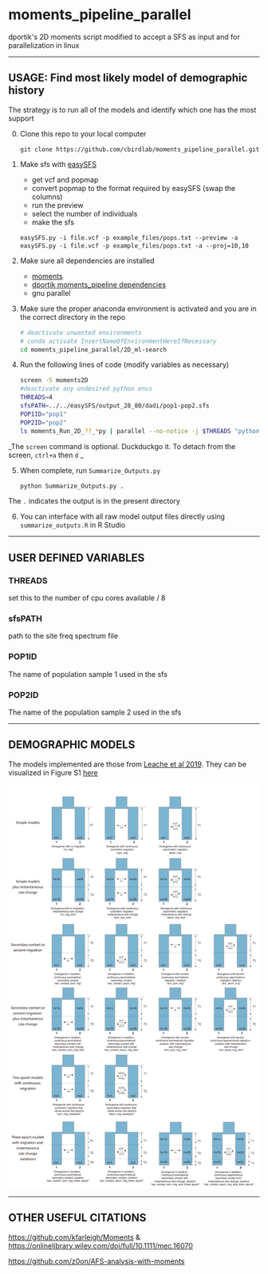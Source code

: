# moments_pipeline_parallel
dportik's 2D moments script modified to accept a SFS as input and for parallelization in linux

---

## USAGE: Find most likely model of demographic history

The strategy is to run all of the models and identify which one has the most support

0. Clone this repo to your local computer
	```
	git clone https://github.com/cbirdlab/moments_pipeline_parallel.git
	```
	
2. Make sfs with [easySFS](https://github.com/isaacovercast/easySFS)
	* get vcf and popmap
	* convert popmap to the format required by easySFS (swap the columns)
	* run the preview
	* select the number of individuals
	* make the sfs
	```
	easySFS.py -i file.vcf -p example_files/pops.txt --preview -a
	easySFS.py -i file.vcf -p example_files/pops.txt -a --proj=10,10
	```
	
2. Make sure all dependencies are installed
    * [moments](https://bitbucket.org/simongravel/moments/src/master/)
    * [dportik moments_pipeline dependencies](https://github.com/dportik/moments_pipeline)
    * gnu parallel

3. Make sure the proper anaconda environment is activated and you are in the correct directory in the repo
	```bash
	# deactivate unwanted environments
	# conda activate InsertNameOfEnvironmentHereIfNecessary
	cd moments_pipeline_parallel/2D_ml-search
	```

4. Run the following lines of code (modify variables as necessary)
	```bash
	screen -S moments2D
	#deactivate any undesired python envs
	THREADS=4 
	sfsPATH=../../easySFS/output_28_80/dadi/pop1-pop2.sfs
	POP1ID="pop1"
	POP2ID="pop2"
	ls moments_Run_2D_??_*py | parallel --no-notice -j $THREADS "python {} $sfsPATH $POP1ID $POP2ID"
	```
 _The `screen` command is optional.  Duckduckgo it.  To detach from the screen, `ctrl+a`  then `d` _

5. When complete, run `Summarize_Outputs.py` 
	```bash
	python Summarize_Outputs.py .
	```
  The `.` indicates the output is in the present directory
  
6. You can interface with all raw model output files directly using `summarize_outputs.R` in R Studio


---

## USER DEFINED VARIABLES
### THREADS

set this to the number of cpu cores available / 8

### sfsPATH

path to the site freq spectrum file

### POP1ID

The name of population sample 1 used in the sfs

### POP2ID

The name of the population sample 2 used in the sfs

---

## DEMOGRAPHIC MODELS

The models implemented are those from [Leache et al 2019](https://onlinelibrary.wiley.com/doi/10.1111/jbi.13716).  They can be visualized in Figure S1 [here](jbi13716-sup-0001-supinfo.pdf)

![](Leache_etal_2019_figS1.PNG)

--- 

## OTHER USEFUL CITATIONS

https://github.com/kfarleigh/Moments & https://onlinelibrary.wiley.com/doi/full/10.1111/mec.16070

https://github.com/z0on/AFS-analysis-with-moments




